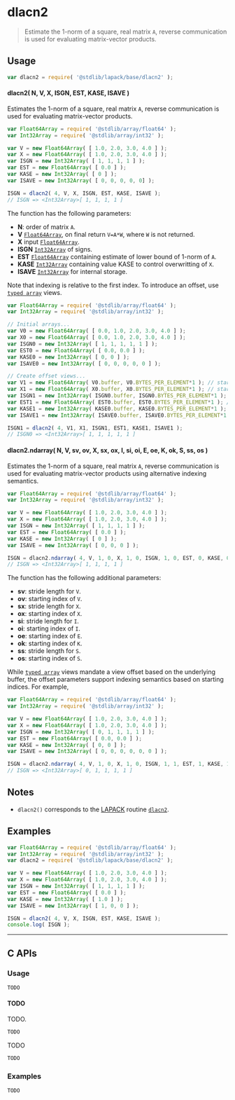 <!--

@license Apache-2.0

Copyright (c) 2024 The Stdlib Authors.

Licensed under the Apache License, Version 2.0 (the "License");
you may not use this file except in compliance with the License.
You may obtain a copy of the License at

   http://www.apache.org/licenses/LICENSE-2.0

Unless required by applicable law or agreed to in writing, software
distributed under the License is distributed on an "AS IS" BASIS,
WITHOUT WARRANTIES OR CONDITIONS OF ANY KIND, either express or implied.
See the License for the specific language governing permissions and
limitations under the License.

-->

# dlacn2

> Estimate the 1-norm of a square, real matrix `A`, reverse communication is used for evaluating matrix-vector products.

<section class = "usage">

## Usage

```javascript
var dlacn2 = require( '@stdlib/lapack/base/dlacn2' );
```

#### dlacn2( N, V, X, ISGN, EST, KASE, ISAVE )

Estimates the 1-norm of a square, real matrix `A`, reverse communication is used for evaluating matrix-vector products.

```javascript
var Float64Array = require( '@stdlib/array/float64' );
var Int32Array = require( '@stdlib/array/int32' );

var V = new Float64Array( [ 1.0, 2.0, 3.0, 4.0 ] );
var X = new Float64Array( [ 1.0, 2.0, 3.0, 4.0 ] );
var ISGN = new Int32Array( [ 1, 1, 1, 1 ] );
var EST = new Float64Array( [ 0.0 ] );
var KASE = new Int32Array( [ 0 ] );
var ISAVE = new Int32Array( [ 0, 0, 0, 0, 0] );

ISGN = dlacn2( 4, V, X, ISGN, EST, KASE, ISAVE );
// ISGN => <Int32Array>[ 1, 1, 1, 1 ]
```

The function has the following parameters:

-   **N**: order of matrix `A`.
-   **V** [`Float64Array`][mdn-float64array], on final return `V=A*W`, where `W` is not returned.
-   **X** input [`Float64Array`][mdn-float64array].
-   **ISGN** [`Int32Array`][mdn-int32array] of signs.
-   **EST** [`Float64Array`][mdn-float64array] containing estimate of lower bound of 1-norm of `A`.
-   **KASE** [`Int32Array`][mdn-int32array] containing value KASE to control overwritting of `X`.
-   **ISAVE** [`Int32Array`][mdn-int32array] for internal storage.

Note that indexing is relative to the first index. To introduce an offset, use [`typed array`][mdn-typed-array] views.

<!-- eslint-disable stdlib/capitalized-comments -->

```javascript
var Float64Array = require( '@stdlib/array/float64' );
var Int32Array = require( '@stdlib/array/int32' );

// Initial arrays...
var V0 = new Float64Array( [ 0.0, 1.0, 2.0, 3.0, 4.0 ] );
var X0 = new Float64Array( [ 0.0, 1.0, 2.0, 3.0, 4.0 ] );
var ISGN0 = new Int32Array( [ 1, 1, 1, 1, 1 ] );
var EST0 = new Float64Array( [ 0.0, 0.0 ] );
var KASE0 = new Int32Array( [ 0, 0 ] );
var ISAVE0 = new Int32Array( [ 0, 0, 0, 0, 0 ] );

// Create offset views...
var V1 = new Float64Array( V0.buffer, V0.BYTES_PER_ELEMENT*1 ); // start at 2nd element
var X1 = new Float64Array( X0.buffer, X0.BYTES_PER_ELEMENT*1 ); // start at 2nd element
var ISGN1 = new Int32Array( ISGN0.buffer, ISGN0.BYTES_PER_ELEMENT*1 ); // start at 2nd element
var EST1 = new Float64Array( EST0.buffer, EST0.BYTES_PER_ELEMENT*1 ); // start at 2nd element
var KASE1 = new Int32Array( KASE0.buffer, KASE0.BYTES_PER_ELEMENT*1 ); // start at 2nd element
var ISAVE1 = new Int32Array( ISAVE0.buffer, ISAVE0.BYTES_PER_ELEMENT*1 ); // start at 2nd element

ISGN1 = dlacn2( 4, V1, X1, ISGN1, EST1, KASE1, ISAVE1 );
// ISGN0 => <Int32Array>[ 1, 1, 1, 1, 1 ]
```

#### dlacn2.ndarray( N, V, sv, ov, X, sx, ox, I, si, oi, E, oe, K, ok, S, ss, os )

Estimates the 1-norm of a square, real matrix `A`, reverse communication is used for evaluating matrix-vector products using alternative indexing semantics.

```javascript
var Float64Array = require( '@stdlib/array/float64' );
var Int32Array = require( '@stdlib/array/int32' );

var V = new Float64Array( [ 1.0, 2.0, 3.0, 4.0 ] );
var X = new Float64Array( [ 1.0, 2.0, 3.0, 4.0 ] );
var ISGN = new Int32Array( [ 1, 1, 1, 1 ] );
var EST = new Float64Array( [ 0.0 ] );
var KASE = new Int32Array( [ 0 ] );
var ISAVE = new Int32Array( [ 0, 0, 0 ] );

ISGN = dlacn2.ndarray( 4, V, 1, 0, X, 1, 0, ISGN, 1, 0, EST, 0, KASE, 0, ISAVE, 1, 0 );
// ISGN => <Int32Array>[ 1, 1, 1, 1 ]
```

The function has the following additional parameters:

-   **sv**: stride length for `V`.
-   **ov**: starting index of `V`.
-   **sx**: stride length for `X`.
-   **ox**: starting index of `X`.
-   **si**: stride length for `I`.
-   **oi**: starting index of `I`.
-   **oe**: starting index of `E`.
-   **ok**: starting index of `K`.
-   **ss**: stride length for `S`.
-   **os**: starting index of `S`.

While [`typed array`][mdn-typed-array] views mandate a view offset based on the underlying buffer, the offset parameters support indexing semantics based on starting indices. For example,

```javascript
var Float64Array = require( '@stdlib/array/float64' );
var Int32Array = require( '@stdlib/array/int32' );

var V = new Float64Array( [ 1.0, 2.0, 3.0, 4.0 ] );
var X = new Float64Array( [ 1.0, 2.0, 3.0, 4.0 ] );
var ISGN = new Int32Array( [ 0, 1, 1, 1, 1 ] );
var EST = new Float64Array( [ 0.0, 0.0 ] );
var KASE = new Int32Array( [ 0, 0 ] );
var ISAVE = new Int32Array( [ 0, 0, 0, 0, 0, 0 ] );

ISGN = dlacn2.ndarray( 4, V, 1, 0, X, 1, 0, ISGN, 1, 1, EST, 1, KASE, 1, ISAVE, 1, 1 );
// ISGN => <Int32Array>[ 0, 1, 1, 1, 1 ]
```

</section>

<!-- /.usage -->

<section class="notes">

## Notes

-   `dlacn2()` corresponds to the [LAPACK][lapack] routine [`dlacn2`][lapack-dlacn2].

</section>

<!-- /.notes -->

<section class="examples">

## Examples

<!-- eslint no-undef: "error" -->

```javascript
var Float64Array = require( '@stdlib/array/float64' );
var Int32Array = require( '@stdlib/array/int32' );
var dlacn2 = require( '@stdlib/lapack/base/dlacn2' );

var V = new Float64Array( [ 1.0, 2.0, 3.0, 4.0 ] );
var X = new Float64Array( [ 1.0, 2.0, 3.0, 4.0 ] );
var ISGN = new Int32Array( [ 1, 1, 1, 1 ] );
var EST = new Float64Array( [ 0.0 ] );
var KASE = new Int32Array( [ 1.0 ] );
var ISAVE = new Int32Array( [ 1, 0, 0 ] );

ISGN = dlacn2( 4, V, X, ISGN, EST, KASE, ISAVE );
console.log( ISGN );
```

</section>

<!-- /.examples -->

<!-- C interface documentation. -->

* * *

<section class="c">

## C APIs

<!-- Section to include introductory text. Make sure to keep an empty line after the intro `section` element and another before the `/section` close. -->

<section class="intro">

</section>

<!-- /.intro -->

<!-- C usage documentation. -->

<section class="usage">

### Usage

```c
TODO
```

#### TODO

TODO.

```c
TODO
```

TODO

```c
TODO
```

</section>

<!-- /.usage -->

<!-- C API usage notes. Make sure to keep an empty line after the `section` element and another before the `/section` close. -->

<section class="notes">

</section>

<!-- /.notes -->

<!-- C API usage examples. -->

<section class="examples">

### Examples

```c
TODO
```

</section>

<!-- /.examples -->

</section>

<!-- /.c -->

<!-- Section for related `stdlib` packages. Do not manually edit this section, as it is automatically populated. -->

<section class="related">

</section>

<!-- /.related -->

<!-- Section for all links. Make sure to keep an empty line after the `section` element and another before the `/section` close. -->

<section class="links">

[lapack]: https://www.netlib.org/lapack/explore-html/

[lapack-dlacn2]: https://www.netlib.org/lapack/explore-html/d6/d2d/group__lacn2_gabc1e7463e250c9e43596bfcbfa83c1de.html#gabc1e7463e250c9e43596bfcbfa83c1de

[mdn-float64array]: https://developer.mozilla.org/en-US/docs/Web/JavaScript/Reference/Global_Objects/Float64Array

[mdn-int32array]: https://developer.mozilla.org/en-US/docs/Web/JavaScript/Reference/Global_Objects/Int32Array

[mdn-typed-array]: https://developer.mozilla.org/en-US/docs/Web/JavaScript/Reference/Global_Objects/TypedArray

</section>

<!-- /.links -->

